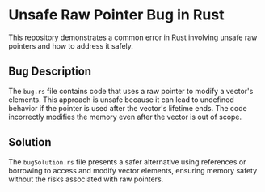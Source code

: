 # Unsafe Raw Pointer Bug in Rust
This repository demonstrates a common error in Rust involving unsafe raw pointers and how to address it safely.

## Bug Description
The `bug.rs` file contains code that uses a raw pointer to modify a vector's elements. This approach is unsafe because it can lead to undefined behavior if the pointer is used after the vector's lifetime ends.  The code incorrectly modifies the memory even after the vector is out of scope.

## Solution
The `bugSolution.rs` file presents a safer alternative using references or borrowing to access and modify vector elements, ensuring memory safety without the risks associated with raw pointers.